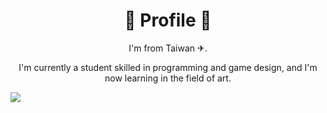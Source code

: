 <div align="center">
  <h1>🔧 Profile 🔧</h1>
  <p>I'm from Taiwan ✈︎.</p>
  <p>I'm currently a student skilled in programming and game design, and I'm now learning in the field of art.</p>
</div>
<img src="https://img.devrant.com/devrant/rant/c_6127842_otsRj.gif" />
